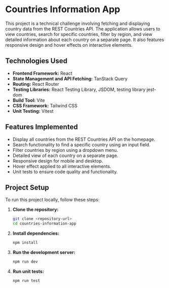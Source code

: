 # Countries Information App

This project is a technical challenge involving fetching and displaying country data from the REST Countries API. The application allows users to view countries, search for specific countries, filter by region, and view detailed information about each country on a separate page. It also features responsive design and hover effects on interactive elements.

## Technologies Used

- **Frontend Framework:** React
- **State Management and API Fetching:** TanStack Query
- **Routing:** React Router
- **Testing Libraries:** React Testing Library, JSDOM, testing library jest-dom
- **Build Tool:** Vite
- **CSS Framework:** Tailwind CSS
- **Unit Testing:** Vitest

## Features Implemented

- Display all countries from the REST Countries API on the homepage.
- Search functionality to find a specific country using an input field.
- Filter countries by region using a dropdown menu.
- Detailed view of each country on a separate page.
- Responsive design for mobile and desktop.
- Hover effect applied to all interactive elements.
- Unit tests to ensure code quality and functionality.

## Project Setup

To run this project locally, follow these steps:

1. **Clone the repository:**

   ```bash
   git clone <repository-url>
   cd countries-information-app

2. **Install dependencies:**

   ```bash
   npm install
   
3. **Run the development server:**
   
   ```bash
   npm run dev
   
4. **Run unit tests:**

   ```bash
   npm run test



